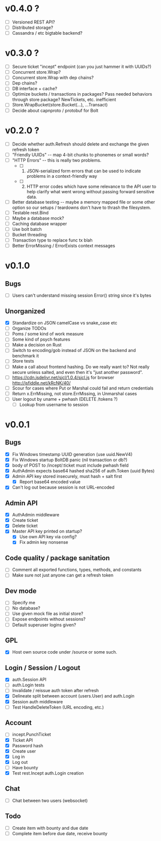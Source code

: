 # v0.4.0 ?

- [ ] Versioned REST API?
- [ ] Distributed storage?
- [ ] Cassandra / etc bigtable backend?

# v0.3.0 ?

- [ ] Secure ticket "incept" endpoint (can you just hammer it with UUIDs?)
- [ ] Concurrent store.Wrap?
- [ ] Concurrent store.Wrap with dep chains?
- [ ] Dep chains?
- [ ] DB interface + cache?
- [ ] Optimize buckets / transactions in packages?  Pass needed behaviors
   through store package?  NewTickets, etc. inefficient
- [ ] Store.WrapBucket(store.Bucket(...), ...Transact)
- [ ] Decide about capnproto / protobuf for Bolt

# v0.2.0 ?

- [ ] Decide whether auth.Refresh should delete and exchange the given refresh token
- [ ] "Friendly UUIDs" -- map 4-bit chunks to phonemes or small words?
- [ ] "HTTP Errors" -- this is really two problems.
  - [ ] 1. JSON-serialized form errors that can be used to indicate problems
       in a context-friendly way
  - [ ] 2. HTTP error codes which have some relevance to the API user to help
       clarify what went wrong without passing forward sensitive data.
- [ ] Better database testing -- maybe a memory mapped file or some other
   option so our setups / teardowns don't have to thrash the filesystem.
- [ ] Testable rest.Bind
- [ ] Maybe a database mock?
- [ ] Caching database wrapper
- [ ] Use bolt batch
- [ ] Bucket threading
- [ ] Transaction type to replace func tx blah
- [ ] Better ErrorMissing / ErrorExists context messages

# v0.1.0

## Bugs

- [ ] Users can't understand missing session Error() string since it's bytes

## Unorganized

- [x] Standardize on JSON camelCase vs snake_case etc
- [ ] Organize TODOs
- [ ] Poms / some kind of work measure
- [ ] Some kind of psych features
- [ ] Make a decision on Rust
- [ ] Switch to encoding/gob instead of JSON on the backend and benchmark it
- [ ] Store tests
- [ ] Make a call about frontend hashing.  Do we really want to?
      Not really secure unless salted, and even then it's "just another password".
- [ ] https://cdn.jsdelivr.net/sjcl/1.0.4/sjcl.js for browser
      http://jsfiddle.net/kRcNK/40/
- [ ] Scour for cases where Put or Marshal could fail and return credentials
- [ ] Return x.ErrMissing, not store.ErrMissing, in Unmarshal cases
- [ ] User logout by uname + pwhash (DELETE /tokens ?)
  - [ ] Lookup from username to session

# v0.0.1

## Bugs

- [x] Fix Windows timestamp UUID generation (use uuid.NewV4)
- [x] Fix Windows startup BoltDB panic (nil transaction or db?)
- [x] body of POST to /incept/:ticket must include pwhash field
- [x] AuthAdmin expects base64 hashed sha256 of auth.Token (uuid Bytes)
- [x] Admin API key stored insecurely, must hash + salt first
  - [x] Report base64 encoded value
- [x] Can't log out because session is not URL-encoded

## Admin API

- [x] AuthAdmin middleware
- [x] Create ticket
- [x] Delete ticket
- [x] Master API key printed on startup?
  - [x] Use own API key via config?
  - [x] Fix admin key nonsense

## Code quality / package sanitation

- [ ] Comment all exported functions, types, methods, and constants
- [ ] Make sure not just anyone can get a refresh token

## Dev mode

- [ ] Specify me
- [ ] No database?
- [ ] Use given mock file as initial store?
- [ ] Expose endpoints without sessions?
- [ ] Default superuser logins given?

## GPL

- [x] Host own source code under /source or some such.

## Login / Session / Logout

- [x] auth.Session API
- [ ] auth.Login tests
- [ ] Invalidate / reissue auth token after refresh
- [x] Delineate split between account (users.User) and auth.Login
- [x] Session auth middleware
- [ ] Test HandleDeleteToken (URL encoding, etc.)

## Account

- [ ] incept.PunchTicket
- [x] Ticket API
- [x] Password hash
- [x] Create user
- [x] Log in
- [x] Log out
- [ ] Have bounty
- [x] Test rest.Incept auth.Login creation

## Chat

- [ ] Chat between two users (websocket)

## Todo

- [ ] Create item with bounty and due date
- [ ] Complete item before due date, receive bounty
